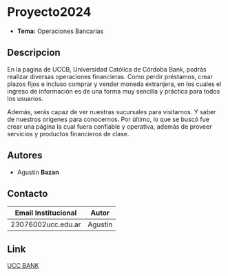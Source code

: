 # Proyecto2024
* **Tema:** Operaciones Bancarias

## Descripcion
<p>En la pagina de UCCB, Universidad Católica de Córdoba Bank, podrás realizar diversas operaciones financieras.
Como perdir préstamos, crear plazos fijos e incluso comprar y vender moneda extranjera,
en los cuales el ingreso de información es de una forma muy sencilla y práctica para todos los usuarios.</p>
<p>Además, serás capaz de ver nuestras sucursales para visitarnos. Y saber de nuestros orígenes para conocernos. 
Por último, lo que se buscó fue crear una página la cual fuera confiable y operativa, además de proveer servicios y productos financieros de clase.</p>

## Autores
* Agustin **Bazan**

## Contacto
| Email Institucional | Autor |
|-------|-------|
|23076002ucc.edu.ar|Agustin|

## Link
[UCC BANK](https://github.com/UCC-LabCompu2/Proyecto2024-Bazan)

